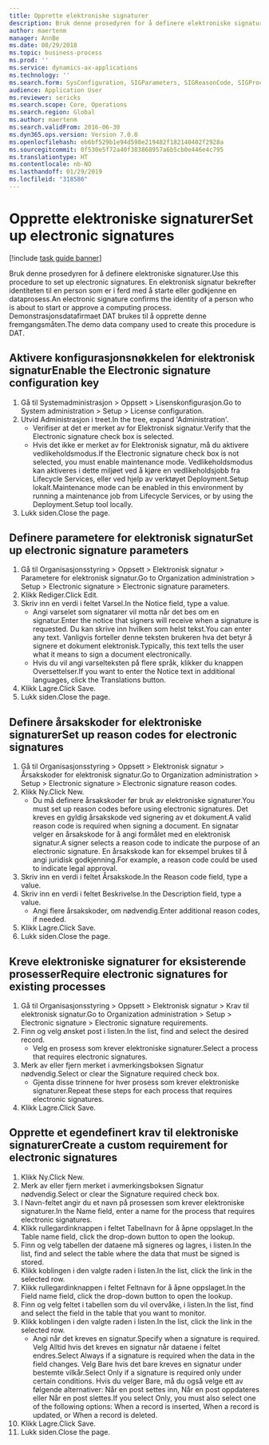 ```yaml
---
title: Opprette elektroniske signaturer
description: Bruk denne prosedyren for å definere elektroniske signaturer.
author: maertenm
manager: AnnBe
ms.date: 08/29/2018
ms.topic: business-process
ms.prod: ''
ms.service: dynamics-ax-applications
ms.technology: ''
ms.search.form: SysConfiguration, SIGParameters, SIGReasonCode, SIGProcSetup
audience: Application User
ms.reviewer: sericks
ms.search.scope: Core, Operations
ms.search.region: Global
ms.author: maertenm
ms.search.validFrom: 2016-06-30
ms.dyn365.ops.version: Version 7.0.0
ms.openlocfilehash: eb6bf529b1e94d598e219482f182140402f2928a
ms.sourcegitcommit: 0f530e5f72a40f383868957a6b5cb0e446e4c795
ms.translationtype: HT
ms.contentlocale: nb-NO
ms.lasthandoff: 01/29/2019
ms.locfileid: "318586"
---
```

# <a name="set-up-electronic-signatures"></a><span data-ttu-id="8fd22-103">Opprette elektroniske signaturer</span><span class="sxs-lookup"><span data-stu-id="8fd22-103">Set up electronic signatures</span></span>

[!include [task guide banner](../../includes/task-guide-banner.md)]

<span data-ttu-id="8fd22-104">Bruk denne prosedyren for å definere elektroniske signaturer.</span><span class="sxs-lookup"><span data-stu-id="8fd22-104">Use this procedure to set up electronic signatures.</span></span> <span data-ttu-id="8fd22-105">En elektronisk signatur bekrefter identiteten til en person som er i ferd med å starte eller godkjenne en dataprosess.</span><span class="sxs-lookup"><span data-stu-id="8fd22-105">An electronic signature confirms the identity of a person who is about to start or approve a computing process.</span></span> <span data-ttu-id="8fd22-106">Demonstrasjonsdatafirmaet DAT brukes til å opprette denne fremgangsmåten.</span><span class="sxs-lookup"><span data-stu-id="8fd22-106">The demo data company used to create this procedure is DAT.</span></span>


## <a name="enable-the-electronic-signature-configuration-key"></a><span data-ttu-id="8fd22-107">Aktivere konfigurasjonsnøkkelen for elektronisk signatur</span><span class="sxs-lookup"><span data-stu-id="8fd22-107">Enable the Electronic signature configuration key</span></span>
1. <span data-ttu-id="8fd22-108">Gå til Systemadministrasjon > Oppsett > Lisenskonfigurasjon.</span><span class="sxs-lookup"><span data-stu-id="8fd22-108">Go to System administration > Setup > License configuration.</span></span>
2. <span data-ttu-id="8fd22-109">Utvid Administrasjon i treet.</span><span class="sxs-lookup"><span data-stu-id="8fd22-109">In the tree, expand 'Administration'.</span></span>
    * <span data-ttu-id="8fd22-110">Verifiser at det er merket av for Elektronisk signatur.</span><span class="sxs-lookup"><span data-stu-id="8fd22-110">Verify that the Electronic signature check box is selected.</span></span>  
    * <span data-ttu-id="8fd22-111">Hvis det ikke er merket av for Elektronisk signatur, må du aktivere vedlikeholdsmodus.</span><span class="sxs-lookup"><span data-stu-id="8fd22-111">If the Electronic signature check box is not selected, you must enable maintenance mode.</span></span> <span data-ttu-id="8fd22-112">Vedlikeholdsmodus kan aktiveres i dette miljøet ved å kjøre en vedlikeholdsjobb fra Lifecycle Services, eller ved hjelp av verktøyet Deployment.Setup lokalt.</span><span class="sxs-lookup"><span data-stu-id="8fd22-112">Maintenance mode can be enabled in this environment by running a maintenance job from Lifecycle Services, or by using the Deployment.Setup tool locally.</span></span>  
3. <span data-ttu-id="8fd22-113">Lukk siden.</span><span class="sxs-lookup"><span data-stu-id="8fd22-113">Close the page.</span></span>

## <a name="set-up-electronic-signature-parameters"></a><span data-ttu-id="8fd22-114">Definere parametere for elektronisk signatur</span><span class="sxs-lookup"><span data-stu-id="8fd22-114">Set up electronic signature parameters</span></span>
1. <span data-ttu-id="8fd22-115">Gå til Organisasjonsstyring > Oppsett > Elektronisk signatur > Parametere for elektronisk signatur.</span><span class="sxs-lookup"><span data-stu-id="8fd22-115">Go to Organization administration > Setup > Electronic signature > Electronic signature parameters.</span></span>
2. <span data-ttu-id="8fd22-116">Klikk Rediger.</span><span class="sxs-lookup"><span data-stu-id="8fd22-116">Click Edit.</span></span>
3. <span data-ttu-id="8fd22-117">Skriv inn en verdi i feltet Varsel.</span><span class="sxs-lookup"><span data-stu-id="8fd22-117">In the Notice field, type a value.</span></span>
    * <span data-ttu-id="8fd22-118">Angi varselet som signatarer vil motta når det bes om en signatur.</span><span class="sxs-lookup"><span data-stu-id="8fd22-118">Enter the notice that signers will receive when a signature is requested.</span></span> <span data-ttu-id="8fd22-119">Du kan skrive inn hvilken som helst tekst.</span><span class="sxs-lookup"><span data-stu-id="8fd22-119">You can enter any text.</span></span> <span data-ttu-id="8fd22-120">Vanligvis forteller denne teksten brukeren hva det betyr å signere et dokument elektronisk.</span><span class="sxs-lookup"><span data-stu-id="8fd22-120">Typically, this text tells the user what it means to sign a document electronically.</span></span>  
    * <span data-ttu-id="8fd22-121">Hvis du vil angi varselteksten på flere språk, klikker du knappen Oversettelser.</span><span class="sxs-lookup"><span data-stu-id="8fd22-121">If you want to enter the Notice text in additional languages, click the Translations button.</span></span>  
4. <span data-ttu-id="8fd22-122">Klikk Lagre.</span><span class="sxs-lookup"><span data-stu-id="8fd22-122">Click Save.</span></span>
5. <span data-ttu-id="8fd22-123">Lukk siden.</span><span class="sxs-lookup"><span data-stu-id="8fd22-123">Close the page.</span></span>

## <a name="set-up-reason-codes-for-electronic-signatures"></a><span data-ttu-id="8fd22-124">Definere årsakskoder for elektroniske signaturer</span><span class="sxs-lookup"><span data-stu-id="8fd22-124">Set up reason codes for electronic signatures</span></span>
1. <span data-ttu-id="8fd22-125">Gå til Organisasjonsstyring > Oppsett > Elektronisk signatur > Årsakskoder for elektronisk signatur.</span><span class="sxs-lookup"><span data-stu-id="8fd22-125">Go to Organization administration > Setup > Electronic signature > Electronic signature reason codes.</span></span>
2. <span data-ttu-id="8fd22-126">Klikk Ny.</span><span class="sxs-lookup"><span data-stu-id="8fd22-126">Click New.</span></span>
    * <span data-ttu-id="8fd22-127">Du må definere årsakskoder før bruk av elektroniske signaturer.</span><span class="sxs-lookup"><span data-stu-id="8fd22-127">You must set up reason codes before using electronic signatures.</span></span> <span data-ttu-id="8fd22-128">Det kreves en gyldig årsakskode ved signering av et dokument.</span><span class="sxs-lookup"><span data-stu-id="8fd22-128">A valid reason code is required when signing a document.</span></span>     <span data-ttu-id="8fd22-129">En signatar velger en årsakskode for å angi formålet med en elektronisk signatur.</span><span class="sxs-lookup"><span data-stu-id="8fd22-129">A signer selects a reason code to indicate the purpose of an electronic signature.</span></span> <span data-ttu-id="8fd22-130">En årsakskode kan for eksempel brukes til å angi juridisk godkjenning.</span><span class="sxs-lookup"><span data-stu-id="8fd22-130">For example, a reason code could be used to indicate legal approval.</span></span>  
3. <span data-ttu-id="8fd22-131">Skriv inn en verdi i feltet Årsakskode.</span><span class="sxs-lookup"><span data-stu-id="8fd22-131">In the Reason code field, type a value.</span></span>
4. <span data-ttu-id="8fd22-132">Skriv inn en verdi i feltet Beskrivelse.</span><span class="sxs-lookup"><span data-stu-id="8fd22-132">In the Description field, type a value.</span></span>
    * <span data-ttu-id="8fd22-133">Angi flere årsakskoder, om nødvendig.</span><span class="sxs-lookup"><span data-stu-id="8fd22-133">Enter additional reason codes, if needed.</span></span>  
5. <span data-ttu-id="8fd22-134">Klikk Lagre.</span><span class="sxs-lookup"><span data-stu-id="8fd22-134">Click Save.</span></span>
6. <span data-ttu-id="8fd22-135">Lukk siden.</span><span class="sxs-lookup"><span data-stu-id="8fd22-135">Close the page.</span></span>

## <a name="require-electronic-signatures-for-existing-processes"></a><span data-ttu-id="8fd22-136">Kreve elektroniske signaturer for eksisterende prosesser</span><span class="sxs-lookup"><span data-stu-id="8fd22-136">Require electronic signatures for existing processes</span></span>
1. <span data-ttu-id="8fd22-137">Gå til Organisasjonsstyring > Oppsett > Elektronisk signatur > Krav til elektronisk signatur.</span><span class="sxs-lookup"><span data-stu-id="8fd22-137">Go to Organization administration > Setup > Electronic signature > Electronic signature requirements.</span></span>
2. <span data-ttu-id="8fd22-138">Finn og velg ønsket post i listen.</span><span class="sxs-lookup"><span data-stu-id="8fd22-138">In the list, find and select the desired record.</span></span>
    * <span data-ttu-id="8fd22-139">Velg en prosess som krever elektroniske signaturer.</span><span class="sxs-lookup"><span data-stu-id="8fd22-139">Select a process that requires electronic signatures.</span></span>  
3. <span data-ttu-id="8fd22-140">Merk av eller fjern merket i avmerkingsboksen Signatur nødvendig.</span><span class="sxs-lookup"><span data-stu-id="8fd22-140">Select or clear the Signature required check box.</span></span>
    * <span data-ttu-id="8fd22-141">Gjenta disse trinnene for hver prosess som krever elektroniske signaturer.</span><span class="sxs-lookup"><span data-stu-id="8fd22-141">Repeat these steps for each process that requires electronic signatures.</span></span>  
4. <span data-ttu-id="8fd22-142">Klikk Lagre.</span><span class="sxs-lookup"><span data-stu-id="8fd22-142">Click Save.</span></span>

## <a name="create-a-custom-requirement-for-electronic-signatures"></a><span data-ttu-id="8fd22-143">Opprette et egendefinert krav til elektroniske signaturer</span><span class="sxs-lookup"><span data-stu-id="8fd22-143">Create a custom requirement for electronic signatures</span></span>
1. <span data-ttu-id="8fd22-144">Klikk Ny.</span><span class="sxs-lookup"><span data-stu-id="8fd22-144">Click New.</span></span>
2. <span data-ttu-id="8fd22-145">Merk av eller fjern merket i avmerkingsboksen Signatur nødvendig.</span><span class="sxs-lookup"><span data-stu-id="8fd22-145">Select or clear the Signature required check box.</span></span>
3. <span data-ttu-id="8fd22-146">I Navn-feltet angir du et navn på prosessen som krever elektroniske signaturer.</span><span class="sxs-lookup"><span data-stu-id="8fd22-146">In the Name field, enter a name for the process that requires electronic signatures.</span></span>
4. <span data-ttu-id="8fd22-147">Klikk rullegardinknappen i feltet Tabellnavn for å åpne oppslaget.</span><span class="sxs-lookup"><span data-stu-id="8fd22-147">In the Table name field, click the drop-down button to open the lookup.</span></span>
5. <span data-ttu-id="8fd22-148">Finn og velg tabellen der dataene må signeres og lagres, i listen.</span><span class="sxs-lookup"><span data-stu-id="8fd22-148">In the list, find and select the table where the data that must be signed is stored.</span></span>
6. <span data-ttu-id="8fd22-149">Klikk koblingen i den valgte raden i listen.</span><span class="sxs-lookup"><span data-stu-id="8fd22-149">In the list, click the link in the selected row.</span></span>
7. <span data-ttu-id="8fd22-150">Klikk rullegardinknappen i feltet Feltnavn for å åpne oppslaget.</span><span class="sxs-lookup"><span data-stu-id="8fd22-150">In the Field name field, click the drop-down button to open the lookup.</span></span>
8. <span data-ttu-id="8fd22-151">Finn og velg feltet i tabellen som du vil overvåke, i listen.</span><span class="sxs-lookup"><span data-stu-id="8fd22-151">In the list, find and select the field in the table that you want to monitor.</span></span>
9. <span data-ttu-id="8fd22-152">Klikk koblingen i den valgte raden i listen.</span><span class="sxs-lookup"><span data-stu-id="8fd22-152">In the list, click the link in the selected row.</span></span>
    * <span data-ttu-id="8fd22-153">Angi når det kreves en signatur.</span><span class="sxs-lookup"><span data-stu-id="8fd22-153">Specify when a signature is required.</span></span>     <span data-ttu-id="8fd22-154">Velg Alltid hvis det kreves en signatur når dataene i feltet endres.</span><span class="sxs-lookup"><span data-stu-id="8fd22-154">Select Always if a signature is required when the data in the field changes.</span></span>     <span data-ttu-id="8fd22-155">Velg Bare hvis det bare kreves en signatur under bestemte vilkår.</span><span class="sxs-lookup"><span data-stu-id="8fd22-155">Select Only if a signature is required only under certain conditions.</span></span> <span data-ttu-id="8fd22-156">Hvis du velger Bare, må du også velge ett av følgende alternativer: Når en post settes inn, Når en post oppdateres eller Når en post slettes.</span><span class="sxs-lookup"><span data-stu-id="8fd22-156">If you select Only, you must also select one of the following options: When a record is inserted, When a record is updated, or When a record is deleted.</span></span>  
10. <span data-ttu-id="8fd22-157">Klikk Lagre.</span><span class="sxs-lookup"><span data-stu-id="8fd22-157">Click Save.</span></span>
11. <span data-ttu-id="8fd22-158">Lukk siden.</span><span class="sxs-lookup"><span data-stu-id="8fd22-158">Close the page.</span></span>

